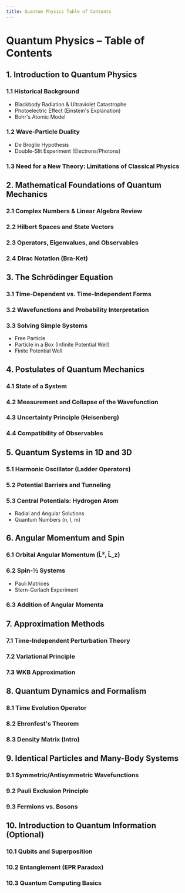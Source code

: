 ```yaml
---
title: Quantum Physics Table of Contents
---
```


# Quantum Physics – Table of Contents

## 1. Introduction to Quantum Physics
### 1.1 Historical Background
- Blackbody Radiation & Ultraviolet Catastrophe
- Photoelectric Effect (Einstein's Explanation)
- Bohr's Atomic Model

### 1.2 Wave-Particle Duality
- De Broglie Hypothesis
- Double-Slit Experiment (Electrons/Photons)

### 1.3 Need for a New Theory: Limitations of Classical Physics

## 2. Mathematical Foundations of Quantum Mechanics
### 2.1 Complex Numbers & Linear Algebra Review
### 2.2 Hilbert Spaces and State Vectors
### 2.3 Operators, Eigenvalues, and Observables
### 2.4 Dirac Notation (Bra-Ket)

## 3. The Schrödinger Equation
### 3.1 Time-Dependent vs. Time-Independent Forms
### 3.2 Wavefunctions and Probability Interpretation
### 3.3 Solving Simple Systems
- Free Particle
- Particle in a Box (Infinite Potential Well)
- Finite Potential Well

## 4. Postulates of Quantum Mechanics
### 4.1 State of a System
### 4.2 Measurement and Collapse of the Wavefunction
### 4.3 Uncertainty Principle (Heisenberg)
### 4.4 Compatibility of Observables

## 5. Quantum Systems in 1D and 3D
### 5.1 Harmonic Oscillator (Ladder Operators)
### 5.2 Potential Barriers and Tunneling
### 5.3 Central Potentials: Hydrogen Atom
- Radial and Angular Solutions
- Quantum Numbers (n, l, m)

## 6. Angular Momentum and Spin
### 6.1 Orbital Angular Momentum (L̂², L̂_z)
### 6.2 Spin-½ Systems
- Pauli Matrices
- Stern-Gerlach Experiment
### 6.3 Addition of Angular Momenta

## 7. Approximation Methods
### 7.1 Time-Independent Perturbation Theory
### 7.2 Variational Principle
### 7.3 WKB Approximation

## 8. Quantum Dynamics and Formalism
### 8.1 Time Evolution Operator
### 8.2 Ehrenfest's Theorem
### 8.3 Density Matrix (Intro)

## 9. Identical Particles and Many-Body Systems
### 9.1 Symmetric/Antisymmetric Wavefunctions
### 9.2 Pauli Exclusion Principle
### 9.3 Fermions vs. Bosons

## 10. Introduction to Quantum Information (Optional)
### 10.1 Qubits and Superposition
### 10.2 Entanglement (EPR Paradox)
### 10.3 Quantum Computing Basics
